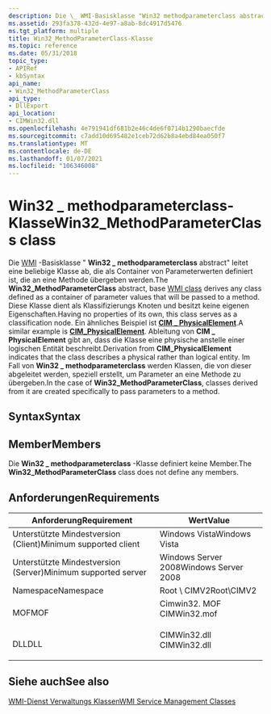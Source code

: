 ```yaml
---
description: Die \_ WMI-Basisklasse "Win32 methodparameterclass abstract" leitet eine beliebige Klasse ab, die als Container von Parameterwerten definiert ist, die an eine Methode übergeben werden.
ms.assetid: 293fa378-432d-4e97-a8ab-8dc4917d5476
ms.tgt_platform: multiple
title: Win32_MethodParameterClass-Klasse
ms.topic: reference
ms.date: 05/31/2018
topic_type:
- APIRef
- kbSyntax
api_name:
- Win32_MethodParameterClass
api_type:
- DllExport
api_location:
- CIMWin32.dll
ms.openlocfilehash: 4e791941df681b2e46c4de6f0714b1290baecfde
ms.sourcegitcommit: c7add10d695482e1ceb72d62b8a4ebd84ea050f7
ms.translationtype: MT
ms.contentlocale: de-DE
ms.lasthandoff: 01/07/2021
ms.locfileid: "106346008"
---
```

# <a name="win32_methodparameterclass-class"></a><span data-ttu-id="f8d1f-103">Win32 \_ methodparameterclass-Klasse</span><span class="sxs-lookup"><span data-stu-id="f8d1f-103">Win32\_MethodParameterClass class</span></span>

<span data-ttu-id="f8d1f-104">Die [WMI](/windows/desktop/WmiSdk/retrieving-a-class) -Basisklasse " **Win32 \_ methodparameterclass** abstract" leitet eine beliebige Klasse ab, die als Container von Parameterwerten definiert ist, die an eine Methode übergeben werden.</span><span class="sxs-lookup"><span data-stu-id="f8d1f-104">The **Win32\_MethodParameterClass** abstract, base [WMI class](/windows/desktop/WmiSdk/retrieving-a-class) derives any class defined as a container of parameter values that will be passed to a method.</span></span> <span data-ttu-id="f8d1f-105">Diese Klasse dient als Klassifizierungs Knoten und besitzt keine eigenen Eigenschaften.</span><span class="sxs-lookup"><span data-stu-id="f8d1f-105">Having no properties of its own, this class serves as a classification node.</span></span> <span data-ttu-id="f8d1f-106">Ein ähnliches Beispiel ist [**CIM \_ PhysicalElement**](cim-physicalelement.md).</span><span class="sxs-lookup"><span data-stu-id="f8d1f-106">A similar example is [**CIM\_PhysicalElement**](cim-physicalelement.md).</span></span> <span data-ttu-id="f8d1f-107">Ableitung von **CIM \_ PhysicalElement** gibt an, dass die Klasse eine physische anstelle einer logischen Entität beschreibt.</span><span class="sxs-lookup"><span data-stu-id="f8d1f-107">Derivation from **CIM\_PhysicalElement** indicates that the class describes a physical rather than logical entity.</span></span> <span data-ttu-id="f8d1f-108">Im Fall von **Win32 \_ methodparameterclass** werden Klassen, die von dieser abgeleitet werden, speziell erstellt, um Parameter an eine Methode zu übergeben.</span><span class="sxs-lookup"><span data-stu-id="f8d1f-108">In the case of **Win32\_MethodParameterClass**, classes derived from it are created specifically to pass parameters to a method.</span></span>

## <a name="syntax"></a><span data-ttu-id="f8d1f-109">Syntax</span><span class="sxs-lookup"><span data-stu-id="f8d1f-109">Syntax</span></span>

## <a name="members"></a><span data-ttu-id="f8d1f-110">Member</span><span class="sxs-lookup"><span data-stu-id="f8d1f-110">Members</span></span>

<span data-ttu-id="f8d1f-111">Die **Win32 \_ methodparameterclass** -Klasse definiert keine Member.</span><span class="sxs-lookup"><span data-stu-id="f8d1f-111">The **Win32\_MethodParameterClass** class does not define any members.</span></span>

## <a name="requirements"></a><span data-ttu-id="f8d1f-112">Anforderungen</span><span class="sxs-lookup"><span data-stu-id="f8d1f-112">Requirements</span></span>



| <span data-ttu-id="f8d1f-113">Anforderung</span><span class="sxs-lookup"><span data-stu-id="f8d1f-113">Requirement</span></span> | <span data-ttu-id="f8d1f-114">Wert</span><span class="sxs-lookup"><span data-stu-id="f8d1f-114">Value</span></span> |
|-------------------------------------|-----------------------------------------------------------------------------------------|
| <span data-ttu-id="f8d1f-115">Unterstützte Mindestversion (Client)</span><span class="sxs-lookup"><span data-stu-id="f8d1f-115">Minimum supported client</span></span><br/> | <span data-ttu-id="f8d1f-116">Windows Vista</span><span class="sxs-lookup"><span data-stu-id="f8d1f-116">Windows Vista</span></span><br/>                                                                |
| <span data-ttu-id="f8d1f-117">Unterstützte Mindestversion (Server)</span><span class="sxs-lookup"><span data-stu-id="f8d1f-117">Minimum supported server</span></span><br/> | <span data-ttu-id="f8d1f-118">Windows Server 2008</span><span class="sxs-lookup"><span data-stu-id="f8d1f-118">Windows Server 2008</span></span><br/>                                                          |
| <span data-ttu-id="f8d1f-119">Namespace</span><span class="sxs-lookup"><span data-stu-id="f8d1f-119">Namespace</span></span><br/>                | <span data-ttu-id="f8d1f-120">Root \\ CIMV2</span><span class="sxs-lookup"><span data-stu-id="f8d1f-120">Root\\CIMV2</span></span><br/>                                                                  |
| <span data-ttu-id="f8d1f-121">MOF</span><span class="sxs-lookup"><span data-stu-id="f8d1f-121">MOF</span></span><br/>                      | <dl> <span data-ttu-id="f8d1f-122"><dt>Cimwin32. MOF</dt></span><span class="sxs-lookup"><span data-stu-id="f8d1f-122"><dt>CIMWin32.mof</dt></span></span> </dl> |
| <span data-ttu-id="f8d1f-123">DLL</span><span class="sxs-lookup"><span data-stu-id="f8d1f-123">DLL</span></span><br/>                      | <dl> <span data-ttu-id="f8d1f-124"><dt>CIMWin32.dll</dt></span><span class="sxs-lookup"><span data-stu-id="f8d1f-124"><dt>CIMWin32.dll</dt></span></span> </dl> |



## <a name="see-also"></a><span data-ttu-id="f8d1f-125">Siehe auch</span><span class="sxs-lookup"><span data-stu-id="f8d1f-125">See also</span></span>

<dl> <dt>

[<span data-ttu-id="f8d1f-126">WMI-Dienst Verwaltungs Klassen</span><span class="sxs-lookup"><span data-stu-id="f8d1f-126">WMI Service Management Classes</span></span>](/windows/desktop/CIMWin32Prov/wmi-service-management-classes)
</dt> </dl>

 


